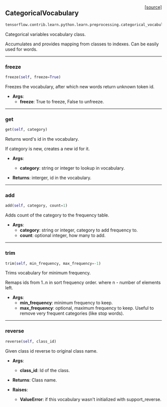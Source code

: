 <span style="float:right;">[[source]](https://github.com/polyaxon/polyaxon/blob/master/polyaxon/processing/categorical.py#L7)</span>
## CategoricalVocabulary

```python
tensorflow.contrib.learn.python.learn.preprocessing.categorical_vocabulary.CategoricalVocabulary(unknown_token='<UNK>', support_reverse=True)
```

Categorical variables vocabulary class.

Accumulates and provides mapping from classes to indexes.
Can be easily used for words.


----

### freeze


```python
freeze(self, freeze=True)
```


Freezes the vocabulary, after which new words return unknown token id.

- __Args__:
  - __freeze__: True to freeze, False to unfreeze.


----

### get


```python
get(self, category)
```


Returns word's id in the vocabulary.

If category is new, creates a new id for it.

- __Args__:
  - __category__: string or integer to lookup in vocabulary.

- __Returns__:
  interger, id in the vocabulary.


----

### add


```python
add(self, category, count=1)
```


Adds count of the category to the frequency table.

- __Args__:
  - __category__: string or integer, category to add frequency to.
  - __count__: optional integer, how many to add.


----

### trim


```python
trim(self, min_frequency, max_frequency=-1)
```


Trims vocabulary for minimum frequency.

Remaps ids from 1..n in sort frequency order.
where n - number of elements left.

- __Args__:
  - __min_frequency__: minimum frequency to keep.
  - __max_frequency__: optional, maximum frequency to keep.
Useful to remove very frequent categories (like stop words).


----

### reverse


```python
reverse(self, class_id)
```


Given class id reverse to original class name.

- __Args__:
  - __class_id__: Id of the class.

- __Returns__:
  Class name.

- __Raises__:
  - __ValueError__: if this vocabulary wasn't initialized with support_reverse.
